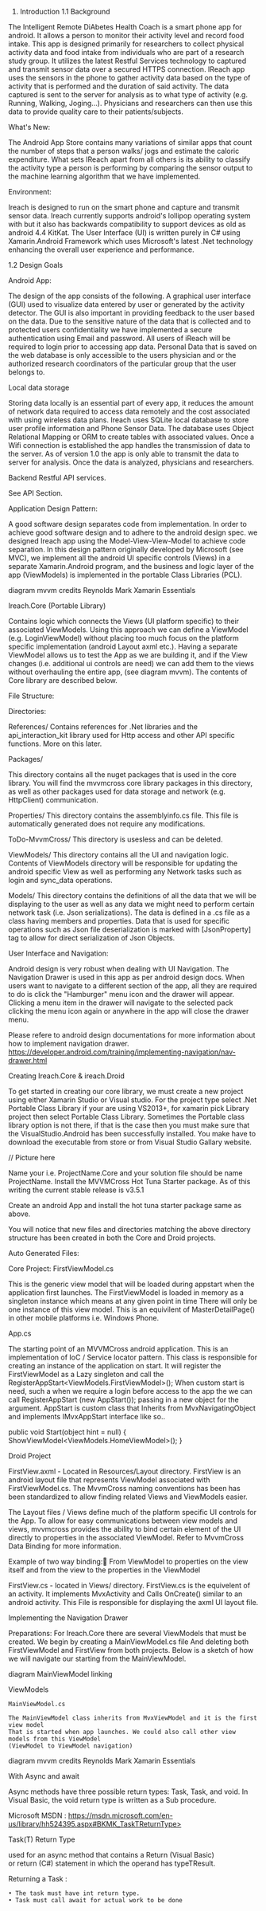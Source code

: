 1. Introduction
1.1 Background


The Intelligent Remote DiAbetes Health Coach is a smart phone app for android. It allows a person to monitor their activity level and record food intake. This app is designed primarily for researchers to collect physical activity data and food intake from individuals who are part of a research study group. It utilizes the latest Restful Services technology to captured and transmit sensor data over a secured HTTPS connection. IReach app uses the sensors in the phone to gather activity data based on the type of activity that is performed and the duration of said activity. The data captured is sent to the server for analysis as to what type of activity (e.g. Running, Walking, Joging…). Physicians and researchers can then use this data to provide quality care to their patients/subjects.


What's New:

The Android App Store contains many variations of similar apps that count the number of steps that a person walks/ jogs and estimate the caloric expenditure. What sets IReach apart from all others is its ability to classify  the activity type a person is performing by comparing the sensor output to the machine learning algorithm that we have implemented. 


Environment:

Ireach is designed to run on the smart phone and capture and transmit sensor data. Ireach currently supports android's lollipop operating system with but it also has backwards compatibility to support devices as old as android 4.4 KitKat. The User Interface (UI) is written purely in C# using Xamarin.Android Framework which uses Microsoft's latest .Net technology enhancing the overall user experience and performance. 


1.2 Design Goals


Android App:

The design of the app consists of the following. A graphical user interface (GUI) used to visualize data entered by user or generated by the activity detector. The GUI is also important in providing feedback to the user based on the data. Due to the sensitive nature of the data that is collected and to protected users confidentiality we have implemented a secure authentication using Email and password. All users of iReach will be required to login prior to accessing app data. Personal Data that is saved on the web database is only accessible to the users physician and or the authorized research coordinators of the particular group that the user belongs to.

Local data storage 
		
Storing data locally is an essential part of every app, it reduces the amount of network data required to access data remotely and the cost associated with using wireless data plans. Ireach uses SQLite local database to store user profile information and Phone Sensor Data. The database uses Object Relational Mapping or ORM to create tables with associated values. Once a Wifi connection is established the app handles the transmission of data to the server. As of version 1.0 the app is only able to transmit the data to server for analysis. Once the data is analyzed, physicians and researchers.

Backend Restful API services.

See API Section.


Application Design Pattern:

A good software design separates code from implementation. In order to achieve good software design and 
to adhere to the android design spec. we designed Ireach app using the Model-View-View-Model to achieve code 
separation. In this design pattern originally developed by Microsoft (see MVC), we implement all the android UI specific controls (Views) in a separate Xamarin.Android program, and the business and logic layer of the app (ViewModels) is implemented in the portable Class Libraries (PCL). 


 diagram mvvm
credits Reynolds Mark Xamarin Essentials 

Ireach.Core (Portable Library)

Contains logic which connects the Views (UI platform specific) to their associated ViewModels. Using this approach we can define a ViewModel (e.g. LoginViewModel) without placing too much focus on the platform specific implementation (android Layout axml etc.). Having a separate ViewModel allows us to test the App as we are building it, and if the View changes (i.e. additional ui controls are need) we can add them to the views without overhauling the entire app, (see diagram mvvm). The contents of Core library are described below. 

 
File Structure:

Directories:

References/
Contains references for .Net libraries and the api_interaction_kit library used for Http access and other API specific functions. More on this later.


Packages/ 

This directory contains all the nuget packages that is used in the core library. You will find the mvvmcross core library packages in this directory, as well as other packages used for data storage and network (e.g. HttpClient) communication.

Properties/
This directory contains the assemblyinfo.cs file. This file is automatically generated does not require any modifications.

ToDo-MvvmCross/
This directory is usesless and can be deleted.

ViewModels/
This directory contains all the UI and navigation logic. Contents of ViewModels directory will be responsible for updating the android specific View as well as performing any Network tasks such as login and sync_data operations.

Models/
This directory contains the definitions of all the data that we will be displaying to the user as well as any data we might need to perform certain network task (i.e. Json serializations).
The data is defined in a .cs file as a class having members and properties. Data that is used for specific operations such as Json file deserialization is marked with [JsonProperty] tag to allow for direct serialization of Json Objects.
 


User Interface and Navigation:

Android design is very robust when dealing with UI Navigation. The Navigation Drawer is used in this app as per android design docs. When users want to navigate to a different section of the app, all they are required to do is click the "Hamburger" menu icon and the drawer will appear. Clicking a menu item in the drawer will navigate to the selected pack clicking the menu icon again or anywhere in the app will close the drawer menu.

Please refere to android design documentations for more information about how to implement navigation drawer.
https://developer.android.com/training/implementing-navigation/nav-drawer.html
 

Creating Ireach.Core & ireach.Droid

To get started in creating our core library, we must create a new project using either Xamarin Studio or Visual studio.
For the project type select .Net Portable Class Library if your are using VS2013+, for xamarin pick Library project then select Portable Class Library. Sometimes the Portable class library option is not there, if that is the case then you must make sure that the VisualStudio.Android  has been successfully installed. You make have to download the executable from store or from Visual Studio Gallary website.


// Picture here

Name your i.e. ProjectName.Core and your solution file should be name ProjectName.
Install the MVVMCross Hot Tuna Starter package. As of this writing the current stable release is v3.5.1 

Create an android App and install the hot tuna starter package same as above.

You will notice that new files and directories matching the above directory structure has been created in both the Core and Droid projects. 

Auto Generated Files:

Core Project:
FirstViewModel.cs 

This is the generic view model that will be loaded during appstart when the application first launches. The FirstViewModel is loaded in memory as a singleton instance which means at any given point in time 
There will only be one instance of this view model. This is an equivilent of MasterDetailPage() in other mobile platforms i.e. Windows Phone.

App.cs

The starting point of an MVVMCross android application. This is an implementation of IoC / Service locator pattern.
This class is responsible for creating an instance of the application on start. It will register the FirstViewModel as a Lazy singleton and call the RegisterAppStart<ViewModels.FirstViewModel>();
When custom start is need, such a when we require a login before access to the app the we can call RegisterAppStart (new AppStart()); passing in a new object for the argument.
AppStart is custom class that Inherits from MvxNavigatingObject and implements IMvxAppStart interface like so..
         
public void Start(object hint = null)
{
          ShowViewModel<ViewModels.HomeViewModel>();
}
   

Droid Project

FirstView.axml - Located in Resources/Layout directory. FirstView is an android layout file that represents ViewModel associated with FirstViewModel.cs. The MvvmCross naming conventions has been has been standardized to allow finding related Views and ViewModels easier.

The Layout files / Views define much of the platform specific UI controls for the App. To allow for easy communications between view models and views, mvvmcross provides the ability to bind certain element of the UI directly to properties in the associated ViewModel. Refer to MvvmCross Data Binding for more information.

Example of two way binding:
From ViewModel to properties on the view itself and from the view to the properties in the ViewModel






FirstView.cs  - located in Views/ directory. FirstView.cs is the equivelent of an activity. It implements MvxActivity  and 
Calls OnCreate() similar to an android activity. This File is responsible for displaying the axml UI layout file. 



Implementing the Navigation Drawer

Preparations:
For Ireach.Core there are several ViewModels that must be created. We begin by creating a MainViewModel.cs file
And deleting both FirstViewModel and FirstView from both projects. Below is a sketch of how we will navigate our starting from the MainViewModel.




 diagram MainViewModel linking





ViewModels

	MainViewModel.cs
	
	The MainViewModel class inherits from MvxViewModel and it is the first view model
	That is started when app launches. We could also call other view models from this ViewModel
	(ViewModel to ViewModel navigation) 
	
	





 diagram mvvm
credits Reynolds Mark Xamarin Essentials  



With Async and await


Async methods have three possible return types: Task<TResult>, Task, and void. In Visual Basic, the void return type is written as a Sub procedure.

Microsoft MSDN : https://msdn.microsoft.com/en-us/library/hh524395.aspx#BKMK_TaskTReturnType> 



Task(T) Return Type

used for an async method that contains a Return (Visual Basic) or return (C#) statement in which the operand has typeTResult.


Returning a  Task<int> : 

	• The task must have int return type.
	• Task must call await for actual work to be done 
	





	

	
